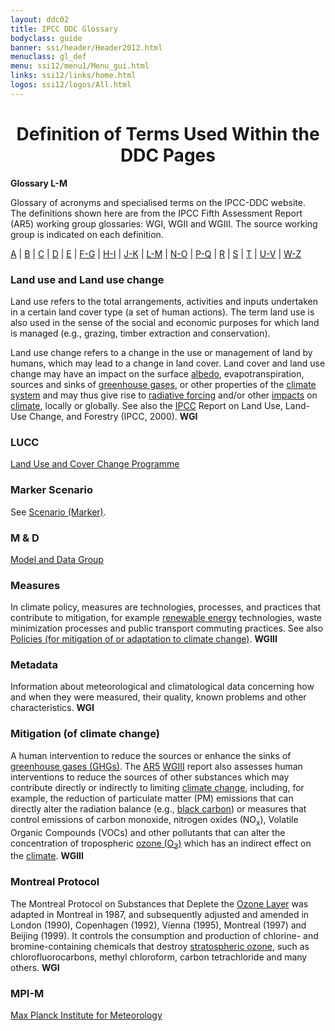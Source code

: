 ```yaml
---
layout: ddc02
title: IPCC DDC Glossary
bodyclass: guide
banner: ssi/header/Header2012.html
menuclass: gl_def
menu: ssi12/menu1/Menu_gui.html
links: ssi12/links/home.html
logos: ssi12/logos/All.html
---
```


<div id="content">

 <div id="pagetit">
   <h1 align="center">Definition of Terms Used Within the DDC Pages</h1>
 </div>
   <!-- End of Page Title Block -->
<p> <b>Glossary L-M</b></p>
<p> Glossary of acronyms and specialised terms on the IPCC-DDC website. <br> The definitions shown here are from the IPCC Fifth Assessment Report (AR5) working group glossaries: WGI, WGII and WGIII.  The source working group is indicated on each definition.
</p>
<p>
<a href="glossary_a.html">A</a>
| <a href="glossary_b.html">B</a>
| <a href="glossary_c.html">C</a>
| <a href="glossary_d.html">D</a>
| <a href="glossary_e.html">E</a>
| <a href="glossary_fg.html">F-G</a>
| <a href="glossary_hi.html">H-I</a>
| <a href="glossary_jk.html">J-K</a>
| <a href="glossary_lm.html">L-M</a>
| <a href="glossary_no.html">N-O</a>
| <a href="glossary_pq.html">P-Q</a>
| <a href="glossary_r.html">R</a>
| <a href="glossary_s.html">S</a>
| <a href="glossary_t.html">T</a>
| <a href="glossary_uv.html">U-V</a>
| <a href="glossary_wz.html">W-Z</a>

</p>


<a name="landUse"></a><a name="landUseChange"></a>
<h3>Land use and Land use change</h3><p>Land use refers to the total arrangements, activities and inputs undertaken in a certain land cover type (a set of human actions). The term land use is also used in the sense of the social and economic purposes for which land is managed (e.g., grazing, timber extraction and conservation).</p>
<p>Land use change refers to a change in the use or management of land by humans, which may lead to a change in land cover. Land cover and land use change may have an impact on the surface <a href="glossary_a.html#albedo">albedo</a>, evapotranspiration, sources and sinks of <a href="glossary_fg.html#greenhouseGas">greenhouse gases</a>, or other properties of the <a href="glossary_c.html#climateSystem">climate system</a> and may thus give rise to <a href="glossary_r.html#radiativeForcing">radiative forcing</a> and/or other <a href="glossary_hi.html#impacts">impacts</a> on <a href="glossary_c.html#climate">climate</a>, locally or globally. See also the <a href="glossary_hi.html#ipcc">IPCC</a> Report on Land Use, Land-Use Change, and Forestry (IPCC, 2000). <b>WGI</b></p>
<a name="lucc"></a>
<h3>LUCC</h3><p><a href="http://www.igbp.net/researchprojects/igbpcoreprojectsphaseone/landuseandcoverchange.4.1b8ae20512db692f2a680009062.html" target="_blank">Land Use and Cover Change Programme </a></p>
<a name="markerScenario"></a>
<h3>Marker Scenario</h3><p> See <a href="glossary_s.html#scenarioMarker">Scenario (Marker)</a>.</p>
<a name="MnD"></a>
<h3>M &amp D </h3><p><a href="http://www.mad.zmaw.de" target="_blank">Model and Data Group </a></p>
<a name="measures"></a>
<h3>Measures</h3><p>In climate policy, measures are technologies, processes, and practices that contribute to mitigation, for example <a href="glossary_r.html#re">renewable energy</a> technologies, waste minimization processes and public transport commuting practices.  See also <a href="glossary_pq.html#policies">Policies (for mitigation of or adaptation to climate change)</a>. <b>WGIII</b></p>
<a name="metadata"></a>
<h3>Metadata</h3><p>Information about meteorological and climatological data concerning how and when they were measured, their quality, known problems and other characteristics. <b>WGI</b></p>
<a name="mitigation"></a>
<h3>Mitigation (of climate change)</h3><p>A human intervention to reduce the sources or enhance the sinks of <a href="glossary_fg.html#ghg">greenhouse gases (GHGs)</a>. The <a href="glossary_a.html#ar5">AR5</a> <a href="glossary_wz.html#wgiii">WGIII</a> report also assesses human interventions to reduce the sources of other substances which may contribute directly or indirectly to limiting <a href="glossary_c.html#climateChange">climate change</a>, including, for example, the reduction of particulate matter (PM) emissions that can directly alter the radiation balance (e.g., <a href="glossary_b.html#bc">black carbon</a>) or measures that control emissions of carbon monoxide, nitrogen oxides (NO<sub>x</sub>), Volatile Organic Compounds (VOCs) and other pollutants that can alter the concentration of tropospheric <a href="glossary_no.html#ozone">ozone (O<sub>3</sub>)</a> which has an indirect effect on the <a href="glossary_c.html#climate">climate</a>.  <b>WGIII</b></p>
<a name="montrealProtocol"></a>
<h3>Montreal Protocol</h3><p>The Montreal Protocol on Substances that Deplete the <a href="glossary_no.html#ozoneLayer">Ozone Layer</a> was adapted in Montreal in 1987, and subsequently adjusted and amended in London (1990), Copenhagen (1992), Vienna (1995), Montreal (1997) and Beijing (1999).  It controls the consumption and production of chlorine- and bromine-containing chemicals that destroy <a href="glossary_s.html#stratosphericOzone">stratospheric ozone</a>, such as chlorofluorocarbons, methyl chloroform, carbon tetrachloride and many others. <b>WGI</b></p>
<a name="mpim"></a>
<h3>MPI-M</h3><p> <a href="http://www.mpimet.mpg.de" target="_blank">Max Planck Institute for Meteorology</a></p>

 </div><!-- End demo -->

   
